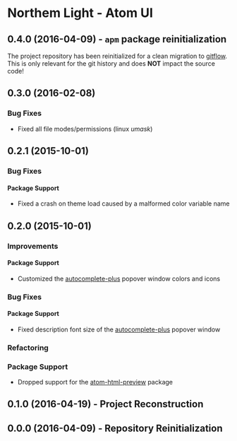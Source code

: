 Northem Light - Atom UI
=======================

## 0.4.0 (2016-04-09) - `apm` package reinitialization
The project repository has been reinitialized for a clean migration to [gitflow](http://nvie.com/posts/a-successful-git-branching-model).  
This is only relevant for the git history and does **NOT** impact the source code!

## 0.3.0 (2016-02-08)
### Bug Fixes
  - Fixed all file modes/permissions (linux *umask*)

## 0.2.1 (2015-10-01)
### Bug Fixes
#### Package Support
  - Fixed a crash on theme load caused by a malformed color variable name

## 0.2.0 (2015-10-01)
### Improvements
#### Package Support
  - Customized the [autocomplete-plus](https://atom.io/packages/autocomplete-plus) popover window colors and icons

### Bug Fixes
#### Package Support
  - Fixed description font size of the [autocomplete-plus](https://atom.io/packages/autocomplete-plus) popover window

### Refactoring
### Package Support
  - Dropped support for the [atom-html-preview](https://atom.io/packages/atom-html-preview) package

## 0.1.0 (2016-04-19) - Project Reconstruction

## 0.0.0 (2016-04-09) - Repository Reinitialization
